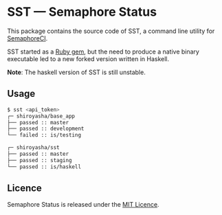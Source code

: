 # SST &mdash; Semaphore Status

This package contains the source code of SST, a command line utility 
for [SemaphoreCI](https://semaphoreci.com/).

SST started as a [Ruby gem](https://github.com/renderedtext/semaphore-status),
but the need to produce a native binary executable led to a new forked version
written in Haskell.

**Note**: The haskell version of SST is still unstable.

## Usage

``` sh
$ sst <api_token>
┌─ shiroyasha/base_app
├── passed :: master
├── passed :: development
└── failed :: is/testing

┌─ shiroyasha/sst
├── passed :: master
├── passed :: staging
└── passed :: is/haskell
```

## Licence

Semaphore Status is released under the [MIT Licence](http://opensource.org/licenses/MIT).
